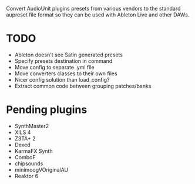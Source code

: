 Convert AudioUnit plugins presets from various vendors to the standard aupreset file format so they can be used with Ableton Live and other DAWs.

# TODO
- Ableton doesn't see Satin generated presets
- Specify presets destination in command
- Move config to separate .yml file
- Move converters classes to their own files
- Nicer config solution than load_config?
- Extract common code between grouping patches/banks

# Pending plugins
- SynthMaster2
- XILS 4
- Z3TA+ 2
- Dexed
- KarmaFX Synth
- ComboF
- chipsounds
- minimoogVOriginalAU
- Reaktor 6


